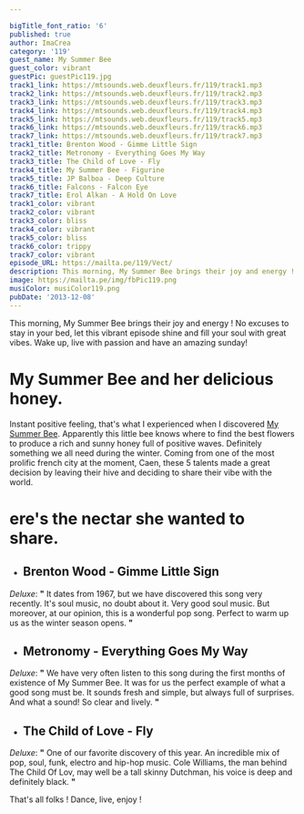 ```yaml
---

bigTitle_font_ratio: '6'
published: true
author: ImaCrea
category: '119'
guest_name: My Summer Bee
guest_color: vibrant
guestPic: guestPic119.jpg
track1_link: https://mtsounds.web.deuxfleurs.fr/119/track1.mp3
track2_link: https://mtsounds.web.deuxfleurs.fr/119/track2.mp3
track3_link: https://mtsounds.web.deuxfleurs.fr/119/track3.mp3
track4_link: https://mtsounds.web.deuxfleurs.fr/119/track4.mp3
track5_link: https://mtsounds.web.deuxfleurs.fr/119/track5.mp3
track6_link: https://mtsounds.web.deuxfleurs.fr/119/track6.mp3
track7_link: https://mtsounds.web.deuxfleurs.fr/119/track7.mp3
track1_title: Brenton Wood - Gimme Little Sign
track2_title: Metronomy - Everything Goes My Way
track3_title: The Child of Love - Fly
track4_title: My Summer Bee - Figurine
track5_title: JP Balboa - Deep Culture
track6_title: Falcons - Falcon Eye
track7_title: Erol Alkan - A Hold On Love
track1_color: vibrant
track2_color: vibrant
track3_color: bliss
track4_color: vibrant
track5_color: bliss
track6_color: trippy
track7_color: vibrant
episode_URL: https://mailta.pe/119/Vect/
description: This morning, My Summer Bee brings their joy and energy ! No excuses to stay in your bed, let this vibrant episode shine and fill your soul with great vibes. Wake up, live with passion and have an amazing sunday!
image: https://mailta.pe/img/fbPic119.png
musiColor: musiColor119.png
pubDate: '2013-12-08'
---
```

This morning, My Summer Bee brings their joy and energy ! No excuses to stay in your bed, let this vibrant episode shine and fill your soul with great vibes. Wake up, live with passion and have an amazing sunday!

# My Summer Bee and her delicious honey.

Instant positive feeling, that's what I experienced when I discovered [My Summer Bee](https://www.facebook.com/pages/My-Summer-Bee/149662595048885). Apparently this little bee knows where to find the best flowers to produce a rich and sunny honey full of positive waves. Definitely something we all need during the winter. Coming from one of the most prolific french city at the moment, Caen, these 5 talents made a great decision by leaving their hive and deciding to share their vibe with the world.

# ere's the nectar she wanted to share.

+ ## Brenton Wood - Gimme Little Sign
_Deluxe_: **"** It dates from 1967, but we have discovered this song very recently. It's soul music, no doubt about it. Very good soul music. But moreover, at our opinion, this is a wonderful pop song. Perfect to warm up us as the winter season opens. **"** 

+ ## Metronomy - Everything Goes My Way
_Deluxe_: **"** We have very often listen to this song during the first months of existence of My Summer Bee. It was for us the perfect example of what a good song must be. It sounds fresh and simple, but always full of surprises. And what a sound! So clear and lively. **"** 

+ ## The Child of Love - Fly
_Deluxe_: **"** One of our favorite discovery of this year. An incredible mix of pop, soul, funk, electro and hip-hop music. Cole Williams, the man behind The Child Of Lov, may well be a tall skinny Dutchman, his voice is deep and definitely black. **"** 


That's all folks ! Dance, live, enjoy !
